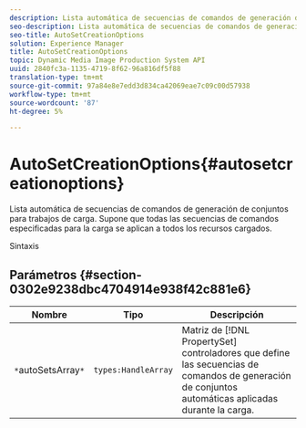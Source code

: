 ```yaml
---
description: Lista automática de secuencias de comandos de generación de conjuntos para trabajos de carga. Supone que todas las secuencias de comandos especificadas para la carga se aplican a todos los recursos cargados.
seo-description: Lista automática de secuencias de comandos de generación de conjuntos para trabajos de carga. Supone que todas las secuencias de comandos especificadas para la carga se aplican a todos los recursos cargados.
seo-title: AutoSetCreationOptions
solution: Experience Manager
title: AutoSetCreationOptions
topic: Dynamic Media Image Production System API
uuid: 2840fc3a-1135-4719-8f62-96a816df5f88
translation-type: tm+mt
source-git-commit: 97a84e8e7edd3d834ca42069eae7c09c00d57938
workflow-type: tm+mt
source-wordcount: '87'
ht-degree: 5%

---
```



# AutoSetCreationOptions{#autosetcreationoptions}

Lista automática de secuencias de comandos de generación de conjuntos para trabajos de carga. Supone que todas las secuencias de comandos especificadas para la carga se aplican a todos los recursos cargados.

Sintaxis

## Parámetros {#section-0302e9238dbc4704914e938f42c881e6}

| Nombre | Tipo | Descripción |
|---|---|---|
| `*`autoSetsArray`*` | `types:HandleArray` | Matriz de [!DNL PropertySet] controladores que define las secuencias de comandos de generación de conjuntos automáticas aplicadas durante la carga. |

